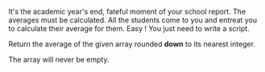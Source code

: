 
It's the academic year's end, fateful moment of your school report.
The averages must be calculated. All the students come to you and entreat you to calculate their average for them.
Easy ! You just need to write a script.

Return the average of the given array rounded **down** to its nearest integer.

The array will never be empty.
